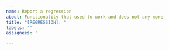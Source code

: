 ```yaml
---
name: Report a regression
about: Functionality that used to work and does not any more
title: "[REGRESSION]: "
labels: ''
assignees: ''

---
```



